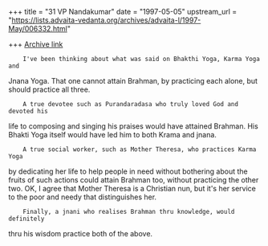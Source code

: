 +++
title = "31 VP Nandakumar"
date = "1997-05-05"
upstream_url = "https://lists.advaita-vedanta.org/archives/advaita-l/1997-May/006332.html"

+++
[Archive link](https://lists.advaita-vedanta.org/archives/advaita-l/1997-May/006332.html)

        I've been thinking about what was said on Bhakthi Yoga, Karma Yoga and
Jnana Yoga. That one cannot attain Brahman, by practicing each alone, but should
practice all three.

        A true devotee such as Purandaradasa who truly loved God and devoted his
life to composing and singing his praises would have attained Brahman. His
Bhakti Yoga itself would have led him to both Krama and jnana.

        A true social worker, such as Mother Theresa, who practices Karma Yoga
by dedicating her life to help people in need without bothering about the fruits
of such actions could attain Brahman too, without practicing the other two. OK,
I agree that Mother Theresa is a Christian nun, but it's her service to the poor
and needy that distinguishes her.

        Finally, a jnani who realises Brahman thru knowledge, would definitely
thru his wisdom practice both of the above.



